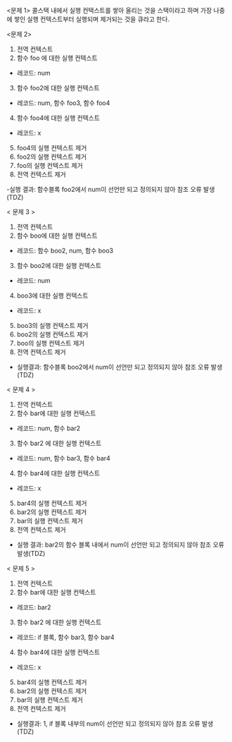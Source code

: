 <문제 1>
콜스택 내에서 실행 컨택스트를 쌓아 올리는 것을 스택이라고 하며 가장 나중에 쌓인 실행 컨텍스트부터 실행되며 제거되는 것을 큐라고 한다.

<문제 2>
1. 전역 컨텍스트 
2. 함수 foo 에 대한 실행 컨텍스트
 - 레코드: num
3. 함수 foo2에 대한 실행 컨텍스트
 - 레코드: num, 함수 foo3, 함수 foo4 
4. 함수 foo4에 대한 실행 컨텍스트
 - 레코드: x
5. foo4의 실행 컨텍스트 제거
6. foo2의 실행 컨텍스트 제거
7. foo의 실행 컨텍스트 제거
8. 전역 컨텍스트 제거

-실행 결과: 함수블록 foo2에서 num이 선언만 되고 정의되지 않아 참조 오류 발생(TDZ)

< 문제 3 >
1. 전역 컨텍스트
2. 함수 boo에 대한 실행 컨텍스트
 - 레코드: 함수 boo2, num, 함수 boo3
3. 함수 boo2에 대한 실행 컨텍스트
 - 레코드: num
4. boo3에 대한 실행 컨텍스트
 - 레코드: x
5. boo3의 실행 컨텍스트 제거
6. boo2의 실행 컨텍스트 제거
7. boo의 실행 컨텍스트 제거
8. 전역 컨텍스트 제거

- 실행결과: 함수블록 boo2에서 num이 선언만 되고 정의되지 않아 참조 오류 발생(TDZ)

< 문제 4 >
1. 전역 컨텍스트 
2. 함수 bar에 대한 실행 컨텍스트 
 - 레코드: num, 함수 bar2 
3. 함수 bar2 에 대한 실행 컨텍스트
 - 레코드: num, 함수 bar3, 함수 bar4
4. 함수 bar4에 대한 실행 컨텍스트
 - 레코드: x
5. bar4의 실행 컨텍스트 제거
6. bar2의 실행 컨텍스트 제거
7. bar의 실행 컨텍스트 제거
8. 전역 컨텍스트 제거

- 실행 결과: bar2의 함수 블록 내에서 num이 선언만 되고 정의되지 않아 참조 오류 발생(TDZ)

< 문제 5 >
1. 전역 컨텍스트
2. 함수 bar에 대한 실행 컨텍스트
 - 레코드: bar2
3. 함수 bar2 에 대한 실행 컨텍스트
 - 레코드: if 블록, 함수 bar3, 함수 bar4
4. 함수 bar4에 대한 실행 컨텍스트
 - 레코드: x
5. bar4의 실행 컨텍스트 제거
6. bar2의 실행 컨텍스트 제거
7. bar의 실행 컨텍스트 제거
8. 전역 컨텍스트 제거

- 실행결과: 1, if 블록 내부의 num이 선언만 되고 정의되지 않아 참조 오류 발생(TDZ)